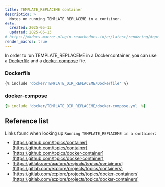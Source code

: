 ```yaml
---
title: TEMPLATE_REPLACEME container
description: >
  Notes on running TEMPLATE_REPLACEME in a container.
date:
  created: 2025-05-13
  updated: 2025-05-13
# https://mkdocs-macros-plugin.readthedocs.io/en/latest/rendering/#opt-in-with-the-markdown-pages-header
render_macros: true
---
```


<!--- Configuring 'render_macros: true' in the frontmatter is needed when including external pages in files --->
<!--- Include external pages in files:  https://mkdocs-macros-plugin.readthedocs.io/en/stable/advanced/#including-external-files-in-pages --->

In order to run TEMPLATE_REPLACEME in a Docker container, you can use a [Dockerfile](#dockerfile) and a [docker-compose](#docker-compose) file.

### Dockerfile

```Dockerfile
{% include 'docker/TEMPLATE_DIR_REPLACEME/Dockerfile' %}
```

### docker-compose

```yaml
{% include 'docker/TEMPLATE_DIR_REPLACEME/docker-compose.yml' %}
```


## Reference list


<!--- #### Running TEMPLATE_REPLACEME in a container --->

Links found when looking up `Running TEMPLATE_REPLACEME in a container`:

- [https://github.com/topics/container](https://github.com/topics/container)
- [https://github.com/topics/docker-container](https://github.com/topics/docker-container)
- [https://gitlab.com/explore/projects/topics/containers](https://gitlab.com/explore/projects/topics/containers)
- [https://gitlab.com/explore/projects/topics/docker-containers](https://gitlab.com/explore/projects/topics/docker-containers)


